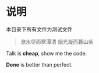 # 说明
本目录下所有文件为测试文件

> 潦水尽而寒潭清
> 烟光凝而暮山紫

Talk is **cheap**, show me the code.

**Done** is better than perfect.
